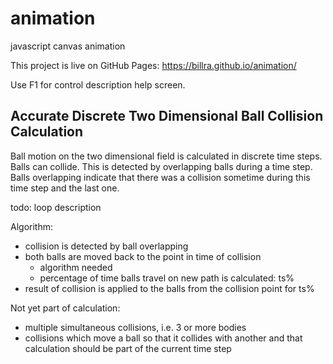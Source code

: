 # animation
javascript canvas animation

This project is live on GitHub Pages: https://billra.github.io/animation/

Use F1 for control description help screen.

## Accurate Discrete Two Dimensional Ball Collision Calculation

Ball motion on the two dimensional field is calculated in discrete time steps.
Balls can collide. This is detected by overlapping balls during a time step.
Balls overlapping indicate that there was a collision sometime during this time step and the last one.

todo: loop description

Algorithm:
- collision is detected by ball overlapping
- both balls are moved back to the point in time of collision
  - algorithm needed
  - percentage of time balls travel on new path is calculated: ts%
- result of collision is applied to the balls from the collision point for ts%

Not yet part of calculation:
- multiple simultaneous collisions, i.e. 3 or more bodies
- collisions which move a ball so that it collides with another and that calculation should be part of the current time step

